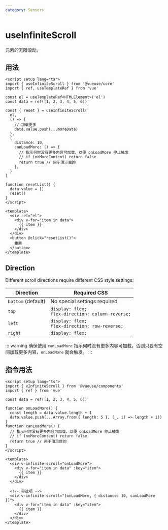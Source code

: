 ```yaml
---
category: Sensors
---
```


# useInfiniteScroll

元素的无限滚动。

## 用法

```vue
<script setup lang="ts">
import { useInfiniteScroll } from '@vueuse/core'
import { ref, useTemplateRef } from 'vue'

const el = useTemplateRef<HTMLElement>('el')
const data = ref([1, 2, 3, 4, 5, 6])

const { reset } = useInfiniteScroll(
  el,
  () => {
    // 加载更多
    data.value.push(...moreData)
  },
  {
    distance: 10,
    canLoadMore: () => {
      // 指示何时没有更多内容可加载，以便 onLoadMore 停止触发
      // if (noMoreContent) return false
      return true // 用于演示目的
    },
  }
)

function resetList() {
  data.value = []
  reset()
}
</script>

<template>
  <div ref="el">
    <div v-for="item in data">
      {{ item }}
    </div>
  </div>
  <button @click="resetList()">
    重置
  </button>
</template>
```

## Direction

Different scroll directions require different CSS style settings:

| Direction          | Required CSS                                          |
| ------------------ | ----------------------------------------------------- |
| `bottom` (default) | No special settings required                          |
| `top`              | `display: flex;`<br>`flex-direction: column-reverse;` |
| `left`             | `display: flex;`<br>`flex-direction: row-reverse;`    |
| `right`            | `display: flex;`                                      |

::: warning
确保使用 `canLoadMore` 指示何时没有更多内容可加载，否则只要有空间加载更多内容，`onLoadMore` 就会触发。
:::

## 指令用法

```vue
<script setup lang="ts">
import { vInfiniteScroll } from '@vueuse/components'
import { ref } from 'vue'

const data = ref([1, 2, 3, 4, 5, 6])

function onLoadMore() {
  const length = data.value.length + 1
  data.value.push(...Array.from({ length: 5 }, (_, i) => length + i))
}
function canLoadMore() {
  // 指示何时没有更多内容可加载，以便 onLoadMore 停止触发
  // if (noMoreContent) return false
  return true // 用于演示目的
}
</script>

<template>
  <div v-infinite-scroll="onLoadMore">
    <div v-for="item in data" :key="item">
      {{ item }}
    </div>
  </div>

  <!-- 带选项 -->
  <div v-infinite-scroll="[onLoadMore, { distance: 10, canLoadMore }]">
    <div v-for="item in data" :key="item">
      {{ item }}
    </div>
  </div>
</template>
```
